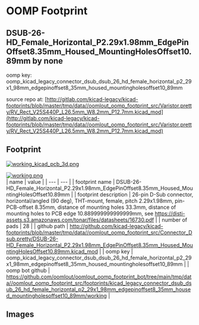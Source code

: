 # OOMP Footprint  
## DSUB-26-HD_Female_Horizontal_P2.29x1.98mm_EdgePinOffset8.35mm_Housed_MountingHolesOffset10.89mm  by none  
  
oomp key: oomp_kicad_legacy_connector_dsub_dsub_26_hd_female_horizontal_p2_29x1_98mm_edgepinoffset8_35mm_housed_mountingholesoffset10_89mm  
  
source repo at: [http://gitlab.com/kicad-legacy/kicad-footprints/blob/master/tmp/data//oomlout_oomp_footprint_src/Varistor.pretty/RV_Rect_V25S440P_L26.5mm_W8.2mm_P12.7mm.kicad_mod](http://gitlab.com/kicad-legacy/kicad-footprints/blob/master/tmp/data//oomlout_oomp_footprint_src/Varistor.pretty/RV_Rect_V25S440P_L26.5mm_W8.2mm_P12.7mm.kicad_mod)  
## Footprint  
  
[![working_kicad_pcb_3d.png](working_kicad_pcb_3d_600.png)](working_kicad_pcb_3d.png)  
  
[![working.png](working_600.png)](working.png)  
| name | value | 
| --- | --- | 
| footprint name | DSUB-26-HD_Female_Horizontal_P2.29x1.98mm_EdgePinOffset8.35mm_Housed_MountingHolesOffset10.89mm | 
| footprint description | 26-pin D-Sub connector, horizontal/angled (90 deg), THT-mount, female, pitch 2.29x1.98mm, pin-PCB-offset 8.35mm, distance of mounting holes 33.3mm, distance of mounting holes to PCB edge 10.889999999999999mm, see https://disti-assets.s3.amazonaws.com/tonar/files/datasheets/16730.pdf | 
| number of pads | 28 | 
| github path | http://github.com/kicad-legacy/kicad-footprints/blob/master/tmp/data//oomlout_oomp_footprint_src/Connector_Dsub.pretty/DSUB-26-HD_Female_Horizontal_P2.29x1.98mm_EdgePinOffset8.35mm_Housed_MountingHolesOffset10.89mm.kicad_mod | 
| oomp key | oomp_kicad_legacy_connector_dsub_dsub_26_hd_female_horizontal_p2_29x1_98mm_edgepinoffset8_35mm_housed_mountingholesoffset10_89mm | 
| oomp bot github | https://github.com/oomlout/oomlout_oomp_footprint_bot/tree/main/tmp/data//oomlout_oomp_footprint_src/footprints/kicad_legacy_connector_dsub_dsub_26_hd_female_horizontal_p2_29x1_98mm_edgepinoffset8_35mm_housed_mountingholesoffset10_89mm/working | 
## Images  
